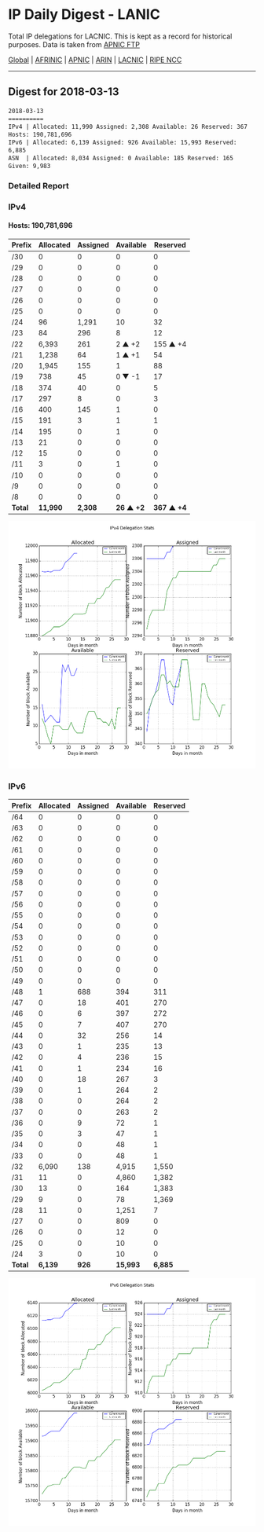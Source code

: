 # IP Daily Digest - LANIC

Total IP delegations for LACNIC. This is kept as a record for historical purposes. Data is taken from [APNIC FTP](https://ftp.apnic.net/)

[Global](https://github.com/csmets/IP-Daily-Digest) | [AFRINIC](https://github.com/csmets/IP-Daily-Digest/tree/master/archives/AFRINIC) | [APNIC](https://github.com/csmets/IP-Daily-Digest/tree/master/archives/APNIC) | [ARIN](https://github.com/csmets/IP-Daily-Digest/tree/master/archives/ARIN) | [LACNIC](https://github.com/csmets/IP-Daily-Digest/tree/master/archives/LACNIC) | [RIPE NCC](https://github.com/csmets/IP-Daily-Digest/tree/master/archives/RIPE_NCC)

---

## Digest for 2018-03-13
```
2018-03-13
==========
IPv4 | Allocated: 11,990 Assigned: 2,308 Available: 26 Reserved: 367 Hosts: 190,781,696
IPv6 | Allocated: 6,139 Assigned: 926 Available: 15,993 Reserved: 6,885
ASN  | Allocated: 8,034 Assigned: 0 Available: 185 Reserved: 165 Given: 9,983
```

### Detailed Report

### IPv4

#### Hosts: **190,781,696**

| Prefix | Allocated | Assigned | Available | Reserved |
| ----- | ----- | ----- | ----- | ----- |
| /30 | 0 | 0 | 0 | 0 |
| /29 | 0 | 0 | 0 | 0 |
| /28 | 0 | 0 | 0 | 0 |
| /27 | 0 | 0 | 0 | 0 |
| /26 | 0 | 0 | 0 | 0 |
| /25 | 0 | 0 | 0 | 0 |
| /24 | 96 | 1,291 | 10 | 32 |
| /23 | 84 | 296 | 8 | 12 |
| /22 | 6,393 | 261 | 2 ▲ +2 | 155 ▲ +4 |
| /21 | 1,238 | 64 | 1 ▲ +1 | 54 |
| /20 | 1,945 | 155 | 1 | 88 |
| /19 | 738 | 45 | 0 ▼ -1 | 17 |
| /18 | 374 | 40 | 0 | 5 |
| /17 | 297 | 8 | 0 | 3 |
| /16 | 400 | 145 | 1 | 0 |
| /15 | 191 | 3 | 1 | 1 |
| /14 | 195 | 0 | 1 | 0 |
| /13 | 21 | 0 | 0 | 0 |
| /12 | 15 | 0 | 0 | 0 |
| /11 | 3 | 0 | 1 | 0 |
| /10 | 0 | 0 | 0 | 0 |
| /9 | 0 | 0 | 0 | 0 |
| /8 | 0 | 0 | 0 | 0 |
| **Total** | **11,990** | **2,308** | **26 ▲ +2** | **367 ▲ +4** |

![ipv4-stats](ipv4-figure.png)

### IPv6

| Prefix | Allocated | Assigned | Available | Reserved |
| ----- | ----- | ----- | ----- | ----- |
| /64 | 0 | 0 | 0 | 0 |
| /63 | 0 | 0 | 0 | 0 |
| /62 | 0 | 0 | 0 | 0 |
| /61 | 0 | 0 | 0 | 0 |
| /60 | 0 | 0 | 0 | 0 |
| /59 | 0 | 0 | 0 | 0 |
| /58 | 0 | 0 | 0 | 0 |
| /57 | 0 | 0 | 0 | 0 |
| /56 | 0 | 0 | 0 | 0 |
| /55 | 0 | 0 | 0 | 0 |
| /54 | 0 | 0 | 0 | 0 |
| /53 | 0 | 0 | 0 | 0 |
| /52 | 0 | 0 | 0 | 0 |
| /51 | 0 | 0 | 0 | 0 |
| /50 | 0 | 0 | 0 | 0 |
| /49 | 0 | 0 | 0 | 0 |
| /48 | 1 | 688 | 394 | 311 |
| /47 | 0 | 18 | 401 | 270 |
| /46 | 0 | 6 | 397 | 272 |
| /45 | 0 | 7 | 407 | 270 |
| /44 | 0 | 32 | 256 | 14 |
| /43 | 0 | 1 | 235 | 13 |
| /42 | 0 | 4 | 236 | 15 |
| /41 | 0 | 1 | 234 | 16 |
| /40 | 0 | 18 | 267 | 3 |
| /39 | 0 | 1 | 264 | 2 |
| /38 | 0 | 0 | 264 | 2 |
| /37 | 0 | 0 | 263 | 2 |
| /36 | 0 | 9 | 72 | 1 |
| /35 | 0 | 3 | 47 | 1 |
| /34 | 0 | 0 | 48 | 1 |
| /33 | 0 | 0 | 48 | 1 |
| /32 | 6,090 | 138 | 4,915 | 1,550 |
| /31 | 11 | 0 | 4,860 | 1,382 |
| /30 | 13 | 0 | 164 | 1,383 |
| /29 | 9 | 0 | 78 | 1,369 |
| /28 | 11 | 0 | 1,251 | 7 |
| /27 | 0 | 0 | 809 | 0 |
| /26 | 0 | 0 | 12 | 0 |
| /25 | 0 | 0 | 10 | 0 |
| /24 | 3 | 0 | 10 | 0 |
| **Total** | **6,139** | **926** | **15,993** | **6,885** |

![ipv6-stats](ipv6-figure.png)
